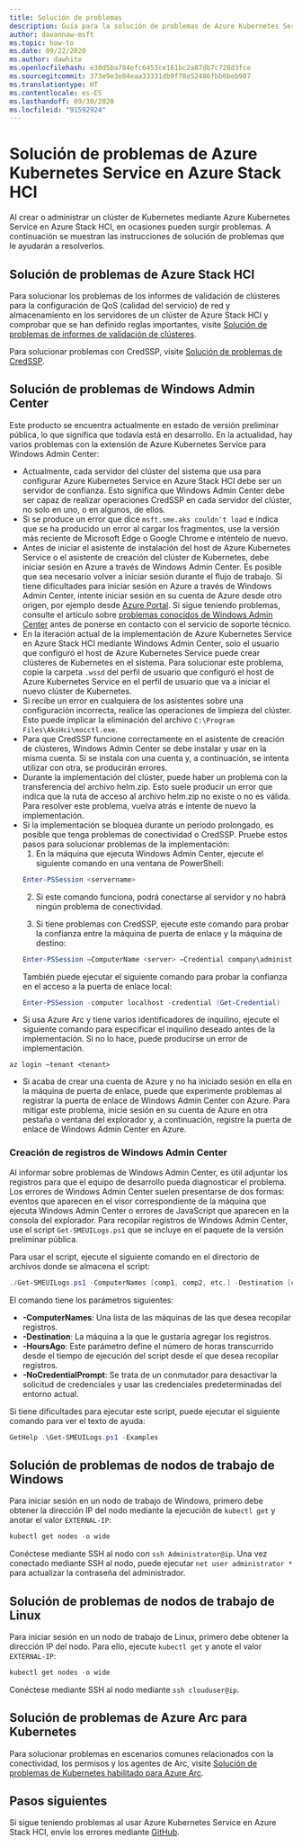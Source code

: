 ```yaml
---
title: Solución de problemas
description: Guía para la solución de problemas de Azure Kubernetes Service en Azure Stack HCI
author: davannaw-msft
ms.topic: how-to
ms.date: 09/22/2020
ms.author: dawhite
ms.openlocfilehash: e30d5ba784efc6453ce161bc2a87db7c728d3fce
ms.sourcegitcommit: 373e9e3e84eaa33331db9f78e52486fbb6beb907
ms.translationtype: HT
ms.contentlocale: es-ES
ms.lasthandoff: 09/30/2020
ms.locfileid: "91592924"
---
```

# <a name="troubleshooting-azure-kubernetes-service-on-azure-stack-hci"></a>Solución de problemas de Azure Kubernetes Service en Azure Stack HCI

Al crear o administrar un clúster de Kubernetes mediante Azure Kubernetes Service en Azure Stack HCI, en ocasiones pueden surgir problemas. A continuación se muestran las instrucciones de solución de problemas que le ayudarán a resolverlos. 

## <a name="troubleshooting-azure-stack-hci"></a>Solución de problemas de Azure Stack HCI
Para solucionar los problemas de los informes de validación de clústeres para la configuración de QoS (calidad del servicio) de red y almacenamiento en los servidores de un clúster de Azure Stack HCI y comprobar que se han definido reglas importantes, visite [Solución de problemas de informes de validación de clústeres](/azure-stack/hci/manage/validate-qos).

Para solucionar problemas con CredSSP, visite [Solución de problemas de CredSSP](/azure-stack/hci/manage/troubleshoot-credssp).

## <a name="troubleshooting-windows-admin-center"></a>Solución de problemas de Windows Admin Center
Este producto se encuentra actualmente en estado de versión preliminar pública, lo que significa que todavía está en desarrollo. En la actualidad, hay varios problemas con la extensión de Azure Kubernetes Service para Windows Admin Center: 
* Actualmente, cada servidor del clúster del sistema que usa para configurar Azure Kubernetes Service en Azure Stack HCI debe ser un servidor de confianza. Esto significa que Windows Admin Center debe ser capaz de realizar operaciones CredSSP en cada servidor del clúster, no solo en uno, o en algunos, de ellos. 
* Si se produce un error que dice `msft.sme.aks couldn't load` e indica que se ha producido un error al cargar los fragmentos, use la versión más reciente de Microsoft Edge o Google Chrome e inténtelo de nuevo.
* Antes de iniciar el asistente de instalación del host de Azure Kubernetes Service o el asistente de creación del clúster de Kubernetes, debe iniciar sesión en Azure a través de Windows Admin Center. Es posible que sea necesario volver a iniciar sesión durante el flujo de trabajo. Si tiene dificultades para iniciar sesión en Azure a través de Windows Admin Center, intente iniciar sesión en su cuenta de Azure desde otro origen, por ejemplo desde [Azure Portal](https://portal.azure.com/). Si sigue teniendo problemas, consulte el artículo sobre [problemas conocidos de Windows Admin Center](/windows-server/manage/windows-admin-center/support/known-issues) antes de ponerse en contacto con el servicio de soporte técnico.
* En la iteración actual de la implementación de Azure Kubernetes Service en Azure Stack HCI mediante Windows Admin Center, solo el usuario que configuró el host de Azure Kubernetes Service puede crear clústeres de Kubernetes en el sistema. Para solucionar este problema, copie la carpeta `.wssd` del perfil de usuario que configuró el host de Azure Kubernetes Service en el perfil de usuario que va a iniciar el nuevo clúster de Kubernetes.
* Si recibe un error en cualquiera de los asistentes sobre una configuración incorrecta, realice las operaciones de limpieza del clúster. Esto puede implicar la eliminación del archivo `C:\Program Files\AksHci\mocctl.exe`.
* Para que CredSSP funcione correctamente en el asistente de creación de clústeres, Windows Admin Center se debe instalar y usar en la misma cuenta. Si se instala con una cuenta y, a continuación, se intenta utilizar con otra, se producirán errores.
* Durante la implementación del clúster, puede haber un problema con la transferencia del archivo helm.zip. Esto suele producir un error que indica que la ruta de acceso al archivo helm.zip no existe o no es válida. Para resolver este problema, vuelva atrás e intente de nuevo la implementación.
* Si la implementación se bloquea durante un período prolongado, es posible que tenga problemas de conectividad o CredSSP. Pruebe estos pasos para solucionar problemas de la implementación: 
    1.  En la máquina que ejecuta Windows Admin Center, ejecute el siguiente comando en una ventana de PowerShell: 
    ```PowerShell
    Enter-PSSession <servername>
    ```
    2.  Si este comando funciona, podrá conectarse al servidor y no habrá ningún problema de conectividad.
    
    3.  Si tiene problemas con CredSSP, ejecute este comando para probar la confianza entre la máquina de puerta de enlace y la máquina de destino: 
    ```PowerShell
    Enter-PSSession –ComputerName <server> –Credential company\administrator –Authentication CredSSP
    ``` 
    También puede ejecutar el siguiente comando para probar la confianza en el acceso a la puerta de enlace local: 
    ```PowerShell
    Enter-PSSession -computer localhost -credential (Get-Credential)
    ``` 
* Si usa Azure Arc y tiene varios identificadores de inquilino, ejecute el siguiente comando para especificar el inquilino deseado antes de la implementación. Si no lo hace, puede producirse un error de implementación.

```Azure CLI
az login –tenant <tenant>
```
* Si acaba de crear una cuenta de Azure y no ha iniciado sesión en ella en la máquina de puerta de enlace, puede que experimente problemas al registrar la puerta de enlace de Windows Admin Center con Azure. Para mitigar este problema, inicie sesión en su cuenta de Azure en otra pestaña o ventana del explorador y, a continuación, registre la puerta de enlace de Windows Admin Center en Azure.

### <a name="creating-windows-admin-center-logs"></a>Creación de registros de Windows Admin Center
Al informar sobre problemas de Windows Admin Center, es útil adjuntar los registros para que el equipo de desarrollo pueda diagnosticar el problema. Los errores de Windows Admin Center suelen presentarse de dos formas: eventos que aparecen en el visor correspondiente de la máquina que ejecuta Windows Admin Center o errores de JavaScript que aparecen en la consola del explorador. Para recopilar registros de Windows Admin Center, use el script `Get-SMEUILogs.ps1` que se incluye en el paquete de la versión preliminar pública. 
 
Para usar el script, ejecute el siguiente comando en el directorio de archivos donde se almacena el script: 
 
```PowerShell
./Get-SMEUILogs.ps1 -ComputerNames [comp1, comp2, etc.] -Destination [comp3] -HoursAgo [48] -NoCredentialPrompt
```
 
El comando tiene los parámetros siguientes:
 
* **-ComputerNames**: Una lista de las máquinas de las que desea recopilar registros.
* **-Destination**: La máquina a la que le gustaría agregar los registros.
* **-HoursAgo**: Este parámetro define el número de horas transcurrido desde el tiempo de ejecución del script desde el que desea recopilar registros.
* **-NoCredentialPrompt**: Se trata de un conmutador para desactivar la solicitud de credenciales y usar las credenciales predeterminadas del entorno actual.
 
Si tiene dificultades para ejecutar este script, puede ejecutar el siguiente comando para ver el texto de ayuda: 
 
```PowerShell
GetHelp .\Get-SMEUILogs.ps1 -Examples
```

## <a name="troubleshooting-windows-worker-nodes"></a>Solución de problemas de nodos de trabajo de Windows 
Para iniciar sesión en un nodo de trabajo de Windows, primero debe obtener la dirección IP del nodo mediante la ejecución de `kubectl get` y anotar el valor `EXTERNAL-IP`:

```PowerShell
kubectl get nodes -o wide
``` 
Conéctese mediante SSH al nodo con `ssh Administrator@ip`. Una vez conectado mediante SSH al nodo, puede ejecutar `net user administrator *` para actualizar la contraseña del administrador. 

## <a name="troubleshooting-linux-worker-nodes"></a>Solución de problemas de nodos de trabajo de Linux 
Para iniciar sesión en un nodo de trabajo de Linux, primero debe obtener la dirección IP del nodo. Para ello, ejecute `kubectl get` y anote el valor `EXTERNAL-IP`:

```PowerShell
kubectl get nodes -o wide
``` 
Conéctese mediante SSH al nodo mediante `ssh clouduser@ip`. 

## <a name="troubleshooting-azure-arc-for-kubernetes"></a>Solución de problemas de Azure Arc para Kubernetes
Para solucionar problemas en escenarios comunes relacionados con la conectividad, los permisos y los agentes de Arc, visite [Solución de problemas de Kubernetes habilitado para Azure Arc](/azure/azure-arc/kubernetes/troubleshooting).

## <a name="next-steps"></a>Pasos siguientes
Si sigue teniendo problemas al usar Azure Kubernetes Service en Azure Stack HCI, envíe los errores mediante [GitHub](https://aka.ms/aks-hci-issues).  
